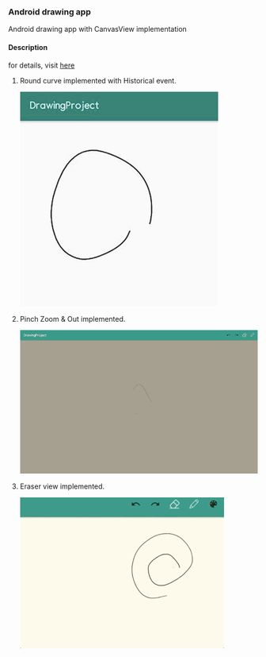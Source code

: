 ### Android drawing app
Android drawing app with CanvasView implementation

#### Description

for details, visit [here](https://blupine.github.io/tag/dev-android/)

1. Round curve implemented with Historical event.

   ![image1](https://github.com/blupine/DrawingProject/blob/master/1.png?raw=true)

2. Pinch Zoom & Out implemented.

   ![image2](https://github.com/blupine/DrawingProject/blob/master/2.gif?raw=true)

3. Eraser view implemented.

   ![image3](https://github.com/blupine/DrawingProject/blob/master/3.gif?raw=true)
